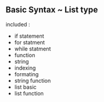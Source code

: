 ## Basic Syntax ~ List type 
included : 
- if statement 
- for statment 
- while statment 
- function 
- string 
- indexing 
- formating 
- string function 
- list basic 
- list function 
